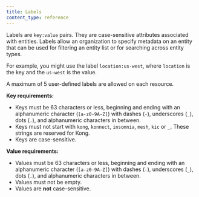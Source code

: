 ```yaml
---
title: Labels
content_type: reference
---
```


Labels are `key:value` pairs. They are case-sensitive attributes associated with entities. 
Labels allow an organization to specify metadata on an entity that can be used for filtering an entity list or for searching across entity types.

For example, you might use the label `location:us-west`, where `location` is the key and the `us-west` is the value.

A maximum of 5 user-defined labels are allowed on each resource.

**Key requirements:**
* Keys must be 63 characters or less, beginning and ending with an alphanumeric character (`[a-z0-9A-Z]`) with dashes (`-`), underscores (`_`), dots (`.`), and alphanumeric characters in between.
* Keys must not start with `kong`, `konnect`, `insomnia`, `mesh`, `kic` or `_`. These strings are reserved for Kong.
* Keys are case-sensitive.

**Value requirements:**
* Values must be 63 characters or less, beginning and ending with an alphanumeric character (`[a-z0-9A-Z]`) with dashes (`-`), underscores (`_`), dots (`.`), and alphanumeric characters in between.
* Values must not be empty.
* Values are **not** case-sensitive.

